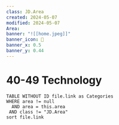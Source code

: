 ```yaml
---
class: JD.Area
created: 2024-05-07
modified: 2024-05-07
Area:
banner: "![[home.jpeg]]"
banner_icon: 📇
banner_x: 0.5
banner_y: 0.44
---
```


# 40-49 Technology

```dataview
TABLE WITHOUT ID file.link as Categories
WHERE area != null
  AND area = this.area
 AND class != "JD.Area"
sort file.link
```
